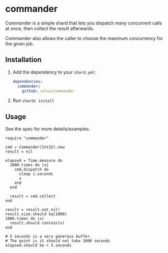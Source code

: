 # commander

Commander is a simple shard that lets you dispatch many concurrent calls at once,
then collect the result afterwards.

Commander also allows the caller to choose the maximum concurrency for the given job.

## Installation

1. Add the dependency to your `shard.yml`:

   ```yaml
   dependencies:
     commander:
       github: snluu/commander
   ```

2. Run `shards install`

## Usage

See the spec for more details/examples.

```crystal
require "commander"

cmd = Commander(Int32).new
result = nil

elapsed = Time.measure do
  1000.times do |x|
    cmd.dispatch do
      sleep 1.seconds
      x
    end
  end

  result = cmd.collect
end

result = result.not_nil!
result.size.should eq(1000)
1000.times do |x|
  result.should contain(x)
end

# 5 seconds is a very generous buffer.
# The point is it should not take 1000 seconds
elapsed.should be < 5.seconds

```
